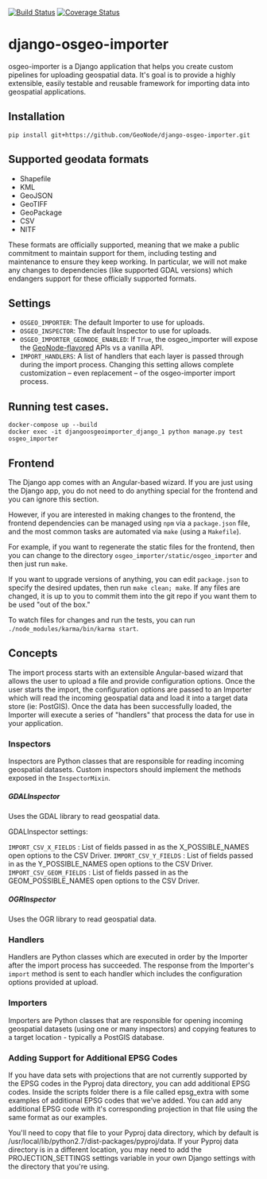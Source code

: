 [![Build Status](https://travis-ci.org/GeoNode/django-osgeo-importer.svg?branch=master)](https://travis-ci.org/GeoNode/django-osgeo-importer)
[![Coverage Status](https://coveralls.io/repos/github/GeoNode/django-osgeo-importer/badge.svg?branch=master)](https://coveralls.io/github/GeoNode/django-osgeo-importer?branch=master)

# django-osgeo-importer
osgeo-importer is a Django application that helps you create custom pipelines for uploading geospatial data.  It's goal is to provide a highly extensible, easily testable and reusable framework for importing data into geospatial applications.


## Installation
`pip install git+https://github.com/GeoNode/django-osgeo-importer.git`


## Supported geodata formats

* Shapefile
* KML
* GeoJSON
* GeoTIFF
* GeoPackage
* CSV
* NITF

These formats are officially supported, meaning that we make a public
commitment to maintain support for them, including testing and maintenance to
ensure they keep working. In particular, we will not make any changes to
dependencies (like supported GDAL versions) which endangers support for these
officially supported formats.


## Settings
* `OSGEO_IMPORTER`: The default Importer to use for uploads.
* `OSGEO_INSPECTOR`: The default Inspector to use for uploads.
* `OSGEO_IMPORTER_GEONODE_ENABLED`: If `True`, the osgeo_importer will expose the [GeoNode-flavored](osgeo_importer/geonode_apis.py) APIs vs a vanilla API.
* `IMPORT_HANDLERS`: A list of handlers that each layer is passed through during the import process. Changing this setting allows complete customization – even replacement – of the osgeo-importer import process.

## Running test cases.

```shell
docker-compose up --build
docker exec -it djangoosgeoimporter_django_1 python manage.py test osgeo_importer
```

## Frontend

The Django app comes with an Angular-based wizard. If you are just using the
Django app, you do not need to do anything special for the frontend and you can
ignore this section.

However, if you are interested in making changes to the frontend, the frontend
dependencies can be managed using `npm` via a `package.json` file, and the
most common tasks are automated via `make` (using a `Makefile`).

For example, if you want to regenerate the static files for the frontend, then
you can change to the directory `osgeo_importer/static/osgeo_importer` and then
just run `make`.

If you want to upgrade versions of anything, you can edit `package.json` to
specify the desired updates, then run `make clean; make`. If any files are
changed, it is up to you to commit them into the git repo if you want them to
be used "out of the box."

To watch files for changes and run the tests, you can run
`./node_modules/karma/bin/karma start`.


## Concepts
The import process starts with an extensible Angular-based wizard that allows the user to upload a file
and provide configuration options.  Once the user starts the import, the configuration options are passed to an
Importer which will read the incoming geospatial data and load it into a target data store (ie: PostGIS).  Once
the data has been successfully loaded, the Importer will execute a series of "handlers" that process the data
for use in your application.


### Inspectors
Inspectors are Python classes that are responsible for reading incoming geospatial datasets.  Custom inspectors should
 implement the methods exposed in the `InspectorMixin`.

##### GDALInspector
Uses the GDAL library to read geospatial data.

GDALInspector settings:

`IMPORT_CSV_X_FIELDS` : List of fields passed in as the X_POSSIBLE_NAMES open options to the CSV Driver.
`IMPORT_CSV_Y_FIELDS` : List of fields passed in as the Y_POSSIBLE_NAMES open options to the CSV Driver.
`IMPORT_CSV_GEOM_FIELDS` : List of fields passed in as the GEOM_POSSIBLE_NAMES open options to the CSV Driver.

##### OGRInspector
Uses the OGR library to read geospatial data.

### Handlers
Handlers are Python classes which are executed in order by the Importer after the import process has succeeded.  The response from
the Importer's `import` method is sent to each handler which includes the configuration options provided at upload.


### Importers
Importers are Python classes that are responsible for opening incoming geospatial datasets (using one or many inspectors) and
copying features to a target location - typically a PostGIS database.

### Adding Support for Additional EPSG Codes
If you have data sets with projections that are not currently supported by the EPSG codes in the Pyproj data directory,
you can add additional EPSG codes.  Inside the scripts folder there is a file called epsg_extra with some examples
of additional EPSG codes that we've added.  You can add any additional EPSG code with it's corresponding projection
in that file using the same format as our examples.

You'll need to copy that file to your Pyproj data directory, which by default is
/usr/local/lib/python2.7/dist-packages/pyproj/data.  If your Pyproj data directory is in a different location, you may
need to add the PROJECTION_SETTINGS settings variable in your own Django settings with the directory that you're using.

